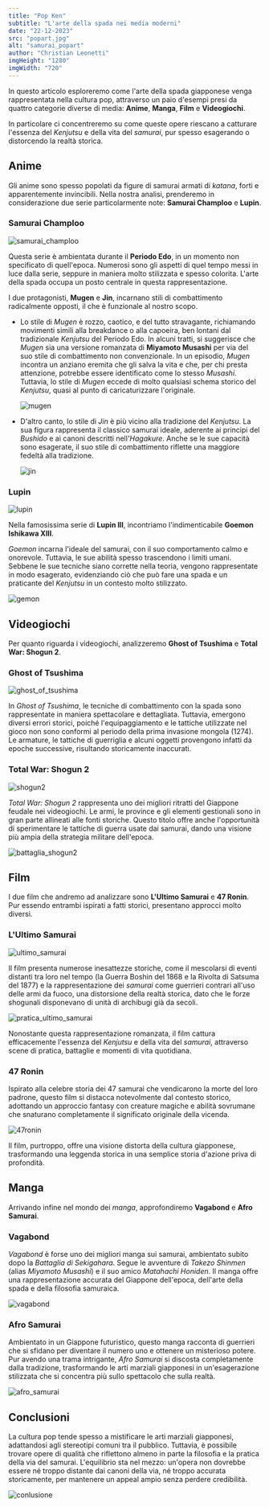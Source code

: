 ```yaml
---
title: "Pop Ken"
subtitle: "L'arte della spada nei media moderni"
date: "22-12-2023"
src: "popart.jpg"
alt: "samurai_popart"
author: "Christian Leonetti"
imgHeight: "1280"
imgWidth: "720"
---
```


In questo articolo esploreremo come l'arte della spada giapponese venga rappresentata nella cultura pop, attraverso un paio d'esempi presi da quattro categorie diverse di media: **Anime**, **Manga**, **Film** e **Videogiochi**.

In particolare ci concentreremo su come queste opere riescano a catturare l'essenza del *Kenjutsu* e della vita del *samurai*, pur spesso esagerando o distorcendo la realtà storica.

## Anime

Gli anime sono spesso popolati da figure di samurai armati di *katana*, forti e apparentemente invincibili. Nella nostra analisi, prenderemo in considerazione due serie particolarmente note: **Samurai Champloo** e **Lupin**.

### Samurai Champloo

![samurai_champloo](/posts/samurai%20champloo.jpg)

Questa serie è ambientata durante il **Periodo Edo**, in un momento non specificato di quell'epoca. Numerosi sono gli aspetti di quel tempo messi in luce dalla serie, seppure in maniera molto stilizzata e spesso colorita. L'arte della spada occupa un posto centrale in questa rappresentazione.

I due protagonisti, **Mugen** e **Jin**, incarnano stili di combattimento radicalmente opposti, il che è funzionale al nostro scopo.

- Lo stile di *Mugen* è rozzo, caotico, e del tutto stravagante, richiamando movimenti simili alla breakdance o alla capoeira, ben lontani dal tradizionale *Kenjutsu* del Periodo Edo. In alcuni tratti, si suggerisce che *Mugen* sia una versione romanzata di **Miyamoto Musashi** per via del suo stile di combattimento non convenzionale. In un episodio, *Mugen* incontra un anziano eremita che gli salva la vita e che, per chi presta attenzione, potrebbe essere identificato come lo stesso *Musashi*. Tuttavia, lo stile di *Mugen* eccede di molto qualsiasi schema storico del *Kenjutsu*, quasi al punto di caricaturizzare l'originale.

  ![mugen](/posts/mugen.jpg)

- D'altro canto, lo stile di *Jin* è più vicino alla tradizione del *Kenjutsu*. La sua figura rappresenta il classico samurai ideale, aderente ai principi del *Bushido* e ai canoni descritti nell'*Hagakure*. Anche se le sue capacità sono esagerate, il suo stile di combattimento riflette una maggiore fedeltà alla tradizione.

  ![jin](/posts/jin.png)

### Lupin

![lupin](/posts/lupin.jpg)

Nella famosissima serie di **Lupin III**, incontriamo l'indimenticabile **Goemon Ishikawa XIII**.

*Goemon* incarna l'ideale del samurai, con il suo comportamento calmo e onorevole. Tuttavia, le sue abilità spesso trascendono i limiti umani. Sebbene le sue tecniche siano corrette nella teoria, vengono rappresentate in modo esagerato, evidenziando ciò che può fare una spada e un praticante del *Kenjutsu* in un contesto molto stilizzato.

![gemon](/posts/gemon.jpg)

## Videogiochi

Per quanto riguarda i videogiochi, analizzeremo **Ghost of Tsushima** e **Total War: Shogun 2**.

### Ghost of Tsushima

![ghost_of_tsushima](/posts/Ghost%20of%20tsushima.jpg)

In *Ghost of Tsushima*, le tecniche di combattimento con la spada sono rappresentate in maniera spettacolare e dettagliata. Tuttavia, emergono diversi errori storici, poiché l'equipaggiamento e le tattiche utilizzate nel gioco non sono conformi al periodo della prima invasione mongola (1274). Le armature, le tattiche di guerriglia e alcuni oggetti provengono infatti da epoche successive, risultando storicamente inaccurati.

### Total War: Shogun 2

![shogun2](/posts/shogun_2_total_war.jpg)

*Total War: Shogun 2* rappresenta uno dei migliori ritratti del Giappone feudale nei videogiochi. Le armi, le province e gli elementi gestionali sono in gran parte allineati alle fonti storiche. Questo titolo offre anche l'opportunità di sperimentare le tattiche di guerra usate dai samurai, dando una visione più ampia della strategia militare dell'epoca.

![battaglia_shogun2](/posts/battagli%20shogun.jpeg)

## Film

I due film che andremo ad analizzare sono **L'Ultimo Samurai** e **47 Ronin**. Pur essendo entrambi ispirati a fatti storici, presentano approcci molto diversi.

### L'Ultimo Samurai

![ultimo_samurai](/posts/ultimo-samurai.jpg)

Il film presenta numerose inesattezze storiche, come il mescolarsi di eventi distanti tra loro nel tempo (la Guerra Boshin del 1868 e la Rivolta di Satsuma del 1877) e la rappresentazione dei *samurai* come guerrieri contrari all'uso delle armi da fuoco, una distorsione della realtà storica, dato che le forze shogunali disponevano di unità di archibugi già da secoli.

![pratica_ultimo_samurai](/posts/allenamento%20ultimo%20samurrai.jpg)

Nonostante questa rappresentazione romanzata, il film cattura efficacemente l'essenza del *Kenjutsu* e della vita del *samurai*, attraverso scene di pratica, battaglie e momenti di vita quotidiana.

### 47 Ronin

Ispirato alla celebre storia dei 47 samurai che vendicarono la morte del loro padrone, questo film si distacca notevolmente dal contesto storico, adottando un approccio fantasy con creature magiche e abilità sovrumane che snaturano completamente il significato originale della vicenda.

![47ronin](/posts/47ronin.jpg)

Il film, purtroppo, offre una visione distorta della cultura giapponese, trasformando una leggenda storica in una semplice storia d'azione priva di profondità.

## Manga

Arrivando infine nel mondo dei *manga*, approfondiremo **Vagabond** e **Afro Samurai**.

### Vagabond

*Vagabond* è forse uno dei migliori manga sui samurai, ambientato subito dopo la *Battaglia di Sekigahara*. Segue le avventure di *Takezo Shinmen* (alias *Miyamoto Musashi*) e il suo amico *Matahachi Honiden*. Il manga offre una rappresentazione accurata del Giappone dell'epoca, dell'arte della spada e della filosofia samuraica.

![vagabond](/posts/vagabond.jpg)

### Afro Samurai

Ambientato in un Giappone futuristico, questo manga racconta di guerrieri che si sfidano per diventare il numero uno e ottenere un misterioso potere. Pur avendo una trama intrigante, *Afro Samurai* si discosta completamente dalla tradizione, trasformando le arti marziali giapponesi in un'esagerazione stilizzata che si concentra più sullo spettacolo che sulla realtà.

![afro_samurai](/posts/afro.jpg)

## Conclusioni

La cultura pop tende spesso a mistificare le arti marziali giapponesi, adattandosi agli stereotipi comuni tra il pubblico. Tuttavia, è possibile trovare opere di qualità che riflettono almeno in parte la filosofia e la pratica della via del samurai. L'equilibrio sta nel mezzo: un'opera non dovrebbe essere né troppo distante dai canoni della via, né troppo accurata storicamente, per mantenere un appeal ampio senza perdere credibilità.

![conlusione](/posts/conclusione%20popart.jpg)

<!-- ---
title: "Pop Ken"
subtitle: "L'arte della spada nei media moderni"
date: "22-12-2023"
src: "popart.jpg"
alt: "samurai_popart"
author: "Christian Leonetti"
---

In questo articolo andremo ad esaminare come l'arte della spada giapponese venga rappresentata nella cultura pop e lo faremo attreverso esempi presi da quattro categorie diverse di media:**Anime**, **Manga**, **Film** e **Videogiochi**.

## Anime

Sono molti gli anime in cui è presente la famosa figura del samurai, armato di *Katana*, forte e invincibile. Nella nostra analisi in questo articolo prenderemo in considerazione due anime particolarmente noti: **Samurai Champloo** e **Lupin**.

### Samurai Champloo

![samurai_champloo](/posts/samurai%20champloo.jpg)

La serie in questione è ambientata nel **Periodo Edo**, in un non ben precisato momento di quest'ultimo. Sono molti gli aspetti di quest'epoca storica messi in luce da questa serie, in modo più o meno colorito. Ovviamente non poteva mancare l'arte della spada in una rappresentzione come questa.
I due personaggi che ci interessano da questa serie sono **Mugen** e **Jin**. I due hanno uno stile completamente opposto che è funzionale al nostro scopo.

Lo stile di *Mugen* è rozzo e confusionario, a dir poco stravagante. Le movenze sembrano quelle di passi di break dance o della capoeira. Insomma hanno poco a che fare con il *Kenjutsu* di periodo *Edo*.In alcuni tratti si vuol far intendere che *Mungen* sia una versione molto romanzata di **Myamoto Musashi**, in quanto a stile di combattimento. Tant'è vero che in uno degli episodi della serie *Mugen* incontra un'anziano signore, un'eremita, che gli salva la vita. Questo anziano signore si rivela essere proprio *Myamoto Musashi*, per più attenti.
Detto ciò, lo stile utilizzato da *Mugen* è completamente fuori da qualsiasi schema del *Kenjutsu*, un pò come *Musashi*, ma qui certamente si esagera.

![mugen](/posts/mugen.jpg)

Lo stile di *Jin*, d'altro canto, seppur anch'esso esagerato,è più aderente a quello del *Kenjutsu* tradizionale. La figura di *Jin* è quella del samurai perfetto, che si rifa a tutti i canoni del famoso *Hagakure*

![jin](/posts/jin.png)

### Lupin

![lupin](/posts/lupin.jpg)

Nella famossissima serie sul ladro più famoso di tutti i tempi troviamo l'altrettanto famoso **Gemon**.

*Gemon* è senza dubbio un *samurai* esemplare, nei modi e nel seguire i precetti di onore e calma zen. Purtroppo però molto spesso le sue abilità vanno oltre qaulsiasi limite fisico. Sebbene la tecnica sia più che corretta nella teoria, ciò che ne esce fuori è sicuramente un'esagerazione di ciò che può fare una spada e un praticante della via.

![gemon](/posts/gemon.jpg)

## Videogiochi

Nella nostra analisi sui videogiochi, i due titoli sotto la lente d'ingrandimento saranno **Ghost of Tsushima** e **Total war: Shogun 2**.

### Ghost of Tsushima

![ghost_of_tsushima](/posts/Ghost%20of%20tsushima.jpg)

Il problema in *Ghost o Tsushima* non è tanto come viene applicata la tecnica della spada nelle azioni di gioco. Piuttosto, gli errori sono di carattere storico,infatti, l'equipaggiamneto e le tecniche utilizzate del gioco non sono conformi con il periodo in cui sono narrati i fatti(Prima invasione Mongola,1274). Le armature, tattiche di guerriglia, alcuni oggetti sono tipicamnete di epoche successive e quindi storicamnete poco accurati.

### Total War: Shogun 2

![shogun2](/posts/shogun_2_total_war.jpg)

*Total war: Shogun 2* è certamente il miglior ritratto che si possa avere del Giappone feduale, in un videogame, ad oggi. Le armi, le province, la parte gestionale, quais tutto perfettamnete allineato alle fonti storiche. In questo gioco si ha anche modo di speriemntare le tattiche di guerra usate a l'epoca dai samurai, con una visione più ampia che non si sofferma solo sull'arte della spada in se.

![battaglia_shogun2](/posts/battagli%20shogun.jpeg)

## Film

I due film che voglio andare ad analizzare sono **L'Ultimo Samurai** e **47 Ronin**. Due film completamente diversi anche se entrambi ispirati a fatti storici.

### L'Ultimo Samurai

![ultimo_samurai](/posts/ultimo-samurai.jpg)

Seppur con molte inesattezze storiche, come il mescolarsi di eventi storici lontani tra loro(Guerra Boshin 1854-1868 e Rivolta di satsuma 1877) e il ritratto dei *samurai* come combattenti che rifiutano categoricamente l'uso delle armi da fuoco,totalmente falso dato considerando che le stesse forze shogunali erano dotate di unità di archibugi(seppur obsoleti) e che in Giappone le armi da fuoco erano utilizzate già da 300 anni.

![pratica_ultimo_samurai](/posts/allenamento%20ultimo%20samurrai.jpg)

Nonostante questa rappresentazione romanzata,l'essenza della via della spada e dell'essere *samurai* è ben resa, lo si vede nelle scene di pratica del *Kenjutsu*, nelle sequenze di battaglia e in quelle di vita quotidiana del villaggio in cui i *samurai* hanno la loro base.

### 47 Ronin

Questo film trae ispirazione dalla famosa storia di 47 samurai, che alla morte del loro padrone, decidono di vendicarlo uccidendo il signore feudale che lo ha assassinato.

Purtroppo su questo film c'è molto poco da dire, è solamente un ammasso di scene di violenza all'americana in cui i personaggi sfoggiano abilità e tecniche che sfiorano il fantasy, la stessa presenza di creature terrifiche alimenta questo clima di storia di fantasia senza fondamento.

![47ronin](/posts/47ronin.jpg)

Della storia originale non rimane nulla, come non rimane nulla della via della spada e della cultura nipponica.

## Manga

Per quanto riguarda il mondo dei *Manga*, le due opere prese in considerazione in questo articolo saranno **Vagabond** e **Afro Samurai**.

### Vagabond

Forse il migliore e il più amato tra i manga sui samurai, *Vagabond* è ambientato subito dopo la *Battaglia di Sekigahara* , *Takezo Shinmen*(alias di *Myamoto Musashi* e *Kojiro Sasaki*) e il suo amico *Matahachi Honiden* sono sopravvissuti alla battaglia. I due per ritornare nel loro paese natale dovranno affrontare molte sfide ed ostacoli.
Questo manga da una precisa descrizione storica del Giappone di quel tempo, dell'arte della spada e della filosofia samuraica.

![vagabond](/posts/vagabond.jpg)

### Afro Samurai

Questo manga è ambientato in un Giappone futuristico in cui il sistema feudale è ancora in pieidi e i vari guerrieri si sfidano per essere eletti come il numero uno tra tutti ed ottenere cosi un misterioso e potentissimo potere.

![afro_samurai](/posts/afro.jpg)

Per quanto la trama e il manga in se per se non siano cosi male, qui si può vedere un completo non allineamento alla tradizione. Ancora una volta si assiste a tecniche e movenze non in in linea alla via della spada e a un mistificare le arti marziali giapponesi, mostrandone solo lo stereotipo ma non per ciò che sono.

## Conclusioni

Dopo questa lunga carrellata, è l'ora di tirare le somme. La tendenza nella cultura pop è quella di mistificare le arti marziali, adssattandosi anche agli stereotipi diffusi tra i più e i non studiosi.
Tuttavia in molte opere è possibile trovare materiale di qualità prodotto dopo almeno un minimo di studio della filosofia e della pratica della via del samurai e della spada.
A mio parere il giusto sta sempre nel mezzo, un'opera non deve ne essere troppo lontana dai canoni della via, per non risultare pacchiana e poco congrua, ne essere troppo storicamnete accurata, oppure perderebbe di appeal per una grande fetta del pubblico che di arti marziali e cultura giapponese conosce ben poco.

![conlusione](/posts/conclusione%20popart.jpg) -->